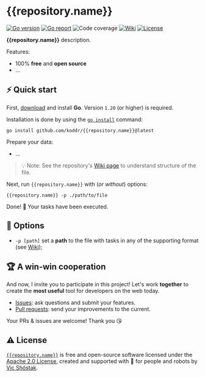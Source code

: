 # {{repository.name}}

[![Go version][go_version_img]][go_dev_url]
[![Go report][go_report_img]][go_report_url]
![Code coverage][go_code_coverage_img]
[![Wiki][wiki_img]][wiki_url]
[![License][license_img]][license_url]

**{{repository.name}}** description.

Features:

- 100% **free** and **open source**
- ...

## ⚡️ Quick start

First, [download][go_download] and install **Go**. Version `1.20` (or higher)
is required.

Installation is done by using the [`go install`][go_install] command:

```console
go install github.com/koddr/{{repository.name}}@latest
```

Prepare your data:

- ...

> 💡 Note: See the repository's [Wiki page][wiki_url] to understand 
> structure of the file.

Next, run `{{repository.name}}` with (_or without_) options:

```console
{{repository.name}} -p ./path/to/file
```

Done! 🎉 Your tasks have been executed.

## 🧩 Options

- `-p [path]` set a **path** to the file with tasks in any of the supporting 
  format (see [Wiki][wiki_options_url]);

## 🏆 A win-win cooperation

And now, I invite you to participate in this project! Let's work **together** to
create the **most useful** tool for developers on the web today.

- [Issues][repo_issues_url]: ask questions and submit your features.
- [Pull requests][repo_pull_request_url]: send your improvements to the current.

Your PRs & issues are welcome! Thank you 😘

## ⚠️ License

[`{{repository.name}}`][repo_url] is free and open-source software licensed 
under the [Apache 2.0 License][license_url], created and supported with 🩵 
for people and robots by [Vic Shóstak][author].

[go_download]: https://golang.org/dl/
[go_install]: https://golang.org/cmd/go/#hdr-Compile_and_install_packages_and_dependencies
[go_version_img]: https://img.shields.io/badge/Go-1.20+-00ADD8?style=for-the-badge&logo=go
[go_report_img]: https://img.shields.io/badge/Go_report-A+-success?style=for-the-badge&logo=none
[go_report_url]: https://goreportcard.com/report/github.com/koddr/yatr
[go_code_coverage_img]: https://img.shields.io/badge/code_coverage-0%25-success?style=for-the-badge&logo=none
[go_dev_url]: https://pkg.go.dev/github.com/koddr/{{repository.name}}
[wiki_img]: https://img.shields.io/badge/docs-wiki_page-blue?style=for-the-badge&logo=none
[wiki_url]: https://github.com/koddr/{{repository.name}}/wiki
[wiki_options_url]: https://github.com/koddr/{{repository.name}}/wiki#options
[license_img]: https://img.shields.io/badge/license-Apache_2.0-red?style=for-the-badge&logo=none
[license_url]: https://github.com/koddr/{{repository.name}}/blob/main/LICENSE
[repo_url]: https://github.com/koddr/{{repository.name}}
[repo_issues_url]: https://github.com/koddr/{{repository.name}}/issues
[repo_pull_request_url]: https://github.com/{{repository.name}}/yatr/pulls
[author]: https://github.com/koddr
